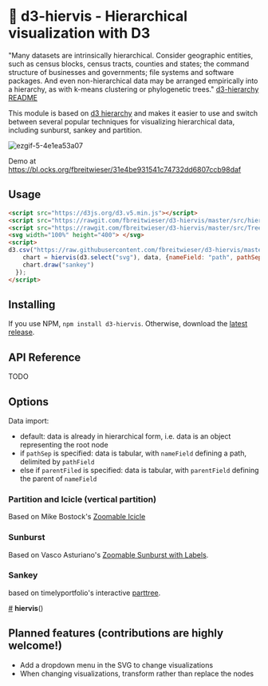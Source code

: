 # :cactus: d3-hiervis - Hierarchical visualization with D3

"Many datasets are intrinsically hierarchical. Consider geographic entities, such as census blocks, census tracts, counties and states; the command structure of businesses and governments; file systems and software packages. And even non-hierarchical data may be arranged empirically into a hierarchy, as with k-means clustering or phylogenetic trees." [d3-hierarchy README](https://github.com/d3/d3-hierarchy)

This module is based on [d3 hierarchy](https://github.com/d3/d3-hierarchy) and makes it easier to use and switch between several popular techniques for visualizing hierarchical data, including sunburst, sankey and partition. 

![ezgif-5-4e1ea53a07](https://user-images.githubusercontent.com/516060/45301339-c2e00200-b4de-11e8-9a54-3cac7f052335.gif)

Demo at https://bl.ocks.org/fbreitwieser/31e4be931541c74732dd6807ccb98daf

## Usage
```html
<script src="https://d3js.org/d3.v5.min.js"></script>
<script src="https://rawgit.com/fbreitwieser/d3-hiervis/master/src/hiervis.js"></script>
<script src="https://rawgit.com/fbreitwieser/d3-hiervis/master/src/TreeColors.js"></script>
<svg width="100%" height="400"> </svg>
<script>
d3.csv("https://raw.githubusercontent.com/fbreitwieser/d3-hiervis/master/data/d3.csv").then(function(data) {
    chart = hiervis(d3.select("svg"), data, {nameField: "path", pathSep: "/", valueField: "size", stat: "sum"});
    chart.draw("sankey")
  });
</script>
```

## Installing

If you use NPM, `npm install d3-hiervis`. Otherwise, download the [latest release](https://github.com/fbreitwieser/d3-hiervis/releases/latest).

## API Reference

TODO


## Options
Data import:
  - default: data is already in hierarchical form, i.e. data is an object representing the root node
  - if `pathSep` is specified: data is tabular, with `nameField` defining a path, delimited by `pathField`
  - else if `parentFiled` is specified: data is tabular, with `parentField` defining the parent of `nameField`
  
### Partition and Icicle (vertical partition)
Based on Mike Bostock's [Zoomable Icicle](https://bl.ocks.org/mbostock/1005873)

### Sunburst
Based on Vasco Asturiano's [Zoomable Sunburst with Labels](https://bl.ocks.org/vasturiano/12da9071095fbd4df434e60d52d2d58d).

### Sankey
based on timelyportfolio's interactive [parttree](http://www.jsinr.me/2017/11/13/visualizing-trees--partition---sankey/).


<a href="#hiervis" name="hiervis">#</a> <b>hiervis</b>()

## Planned features (contributions are highly welcome!)

- Add a dropdown menu in the SVG to change visualizations
- When changing visualizations, transform rather than replace the nodes

